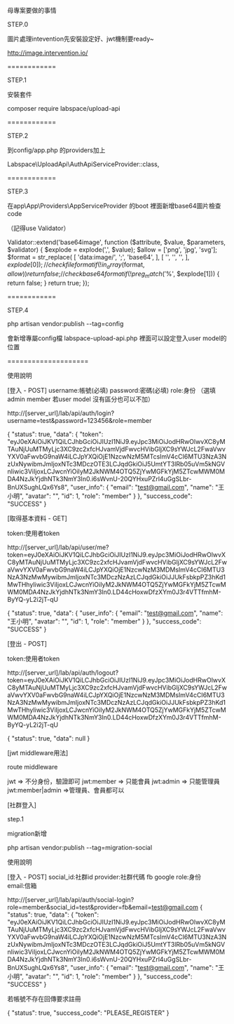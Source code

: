 

母專案要做的事情

STEP.0 

圖片處理intevention先安裝設定好、jwt機制要ready~

http://image.intervention.io/

============

STEP.1

安裝套件

composer require labspace/upload-api


============


STEP.2

到config/app.php 的providers加上

Labspace\UploadApi\AuthApiServiceProvider::class,

============

STEP.3

在app\App\Providers\AppServiceProvider 的boot 裡面新增base64圖片檢查code

（記得use Validator）

Validator::extend('base64image', function ($attribute, $value, $parameters, $validator) {
            $explode = explode(',', $value);
            $allow = ['png', 'jpg', 'svg'];
            $format = str_replace(
                [
                    'data:image/',
                    ';',
                    'base64',
                ],
                [
                    '', '', '',
                ],
                $explode[0]
            );
            // check file format
            if (!in_array($format, $allow)) {
                return false;
            }
            // check base64 format
            if (!preg_match('%^[a-zA-Z0-9/+]*={0,2}$%', $explode[1])) {
                return false;
            }
            return true;
        });


============

STEP.4

php artisan vendor:publish --tag=config

 會新增專屬config檔
 labspace-upload-api.php
 裡面可以設定登入user model的位置


====================

使用說明

[登入 - POST]
username:帳號(必填)
password:密碼(必填)
role:身份  （選填 admin member 若user model 沒有區分也可以不加）

http://[server_url]/lab/api/auth/login?username=test&password=123456&role=member

{
    "status": true,
    "data": {
        "token": "eyJ0eXAiOiJKV1QiLCJhbGciOiJIUzI1NiJ9.eyJpc3MiOiJodHRwOlwvXC8yMTAuNjUuMTMyLjc3XC9zc2xfcHJvamVjdFwvcHVibGljXC9sYWJcL2FwaVwvYXV0aFwvbG9naW4iLCJpYXQiOjE1NzcwNzM5MTcsImV4cCI6MTU3NzA3NzUxNywibmJmIjoxNTc3MDczOTE3LCJqdGkiOiJ5UmtYT3lRb05uVm5kNGVnIiwic3ViIjoxLCJwcnYiOiIyM2JkNWM4OTQ5ZjYwMGFkYjM5ZTcwMWM0MDA4NzJkYjdhNTk3NmY3In0.i6sWvnU-20QYHxuPZrl4uGgSLbr-BnUXSughLQx6Ys8",
        "user_info": {
            "email": "test@gmail.com",
            "name": "王小明",
            "avatar": "",
            "id": 1,
            "role": "member"
        }
    },
    "success_code": "SUCCESS"
}



[取得基本資料 - GET]

token:使用者token

http://[server_url]/lab/api/user/me?token=eyJ0eXAiOiJKV1QiLCJhbGciOiJIUzI1NiJ9.eyJpc3MiOiJodHRwOlwvXC8yMTAuNjUuMTMyLjc3XC9zc2xfcHJvamVjdFwvcHVibGljXC9sYWJcL2FwaVwvYXV0aFwvbG9naW4iLCJpYXQiOjE1NzcwNzM3MDMsImV4cCI6MTU3NzA3NzMwMywibmJmIjoxNTc3MDczNzAzLCJqdGkiOiJJUkFsbkpPZ3hKd1MwTHhyIiwic3ViIjoxLCJwcnYiOiIyM2JkNWM4OTQ5ZjYwMGFkYjM5ZTcwMWM0MDA4NzJkYjdhNTk3NmY3In0.LD44cHoxwDfzXYm0J3r4VTTfmhM-ByYQ-yL2i2jT-qU


{
    "status": true,
    "data": {
        "user_info": {
            "email": "test@gmail.com",
            "name": "王小明",
            "avatar": "",
            "id": 1,
            "role": "member"
        }
    },
    "success_code": "SUCCESS"
}



[登出 - POST]

token:使用者token

http://[server_url]/lab/api/auth/logout?token=eyJ0eXAiOiJKV1QiLCJhbGciOiJIUzI1NiJ9.eyJpc3MiOiJodHRwOlwvXC8yMTAuNjUuMTMyLjc3XC9zc2xfcHJvamVjdFwvcHVibGljXC9sYWJcL2FwaVwvYXV0aFwvbG9naW4iLCJpYXQiOjE1NzcwNzM3MDMsImV4cCI6MTU3NzA3NzMwMywibmJmIjoxNTc3MDczNzAzLCJqdGkiOiJJUkFsbkpPZ3hKd1MwTHhyIiwic3ViIjoxLCJwcnYiOiIyM2JkNWM4OTQ5ZjYwMGFkYjM5ZTcwMWM0MDA4NzJkYjdhNTk3NmY3In0.LD44cHoxwDfzXYm0J3r4VTTfmhM-ByYQ-yL2i2jT-qU

{
    "status": true,
    "data": null
}




[jwt middleware用法]

route middleware

jwt => 不分身份，驗證即可
jwt:member => 只能會員
jwt:admin => 只能管理員
jwt:member|admin =>管理員、會員都可以



[社群登入]

step.1

migration新增

php artisan vendor:publish --tag=migration-social


使用說明

[登入 - POST]
social_id:社群id
provider:社群代碼 fb google
role:身份  
email:信箱

http://[server_url]/lab/api/auth/social-login?role=member&social_id=test&provider=fb&email=test@gmail.com
{
    "status": true,
    "data": {
        "token": "eyJ0eXAiOiJKV1QiLCJhbGciOiJIUzI1NiJ9.eyJpc3MiOiJodHRwOlwvXC8yMTAuNjUuMTMyLjc3XC9zc2xfcHJvamVjdFwvcHVibGljXC9sYWJcL2FwaVwvYXV0aFwvbG9naW4iLCJpYXQiOjE1NzcwNzM5MTcsImV4cCI6MTU3NzA3NzUxNywibmJmIjoxNTc3MDczOTE3LCJqdGkiOiJ5UmtYT3lRb05uVm5kNGVnIiwic3ViIjoxLCJwcnYiOiIyM2JkNWM4OTQ5ZjYwMGFkYjM5ZTcwMWM0MDA4NzJkYjdhNTk3NmY3In0.i6sWvnU-20QYHxuPZrl4uGgSLbr-BnUXSughLQx6Ys8",
        "user_info": {
            "email": "test@gmail.com",
            "name": "王小明",
            "avatar": "",
            "id": 1,
            "role": "member"
        }
    },
    "success_code": "SUCCESS"
}

若帳號不存在回傳要求註冊

{
    "status": true,
    "success_code": "PLEASE_REGISTER"
}
